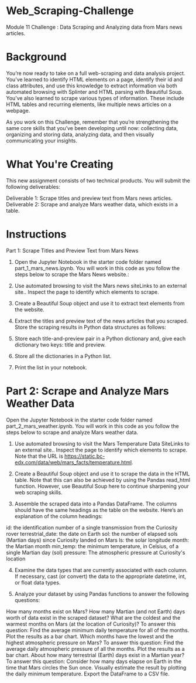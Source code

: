 # Web_Scraping-Challenge
Module 11 Challenge : Data Scraping and Analyzing data from Mars news articles.

# Background
You’re now ready to take on a full web-scraping and data analysis project. You’ve learned to identify HTML elements on a page, identify their id and class attributes, and use this knowledge to extract information via both automated browsing with Splinter and HTML parsing with Beautiful Soup. You’ve also learned to scrape various types of information. These include HTML tables and recurring elements, like multiple news articles on a webpage.

As you work on this Challenge, remember that you’re strengthening the same core skills that you’ve been developing until now: collecting data, organizing and storing data, analyzing data, and then visually communicating your insights.

# What You're Creating
This new assignment consists of two technical products. You will submit the following deliverables:

Deliverable 1: Scrape titles and preview text from Mars news articles.
Deliverable 2: Scrape and analyze Mars weather data, which exists in a table.

# Instructions
Part 1: Scrape Titles and Preview Text from Mars News
  1. Open the Jupyter Notebook in the starter code folder named part_1_mars_news.ipynb. You will work in this code as you follow the steps below to scrape the Mars News website.:

  2. Use automated browsing to visit the Mars news siteLinks to an external site.. Inspect the page to identify which elements to scrape.

  3. Create a Beautiful Soup object and use it to extract text elements from the website.

  4. Extract the titles and preview text of the news articles that you scraped. Store the scraping results in Python data structures as follows:

  5. Store each title-and-preview pair in a Python dictionary and, give each dictionary two keys: title and preview.

  6. Store all the dictionaries in a Python list.

  7. Print the list in your notebook.

# Part 2: Scrape and Analyze Mars Weather Data
Open the Jupyter Notebook in the starter code folder named part_2_mars_weather.ipynb. You will work in this code as you follow the steps below to scrape and analyze Mars weather data.

  1. Use automated browsing to visit the Mars Temperature Data SiteLinks to an external site.. Inspect the page to identify which elements to scrape. Note that the URL is https://static.bc-edx.com/data/web/mars_facts/temperature.html.

  2. Create a Beautiful Soup object and use it to scrape the data in the HTML table. Note that this can also be achieved by using the Pandas read_html function. However, use Beautiful Soup here to continue sharpening your web scraping skills.

  3. Assemble the scraped data into a Pandas DataFrame. The columns should have the same headings as the table on the website. Here’s an explanation of the column headings:

   id: the identification number of a single transmission from the Curiosity rover
   terrestrial_date: the date on Earth
   sol: the number of elapsed sols (Martian days) since Curiosity landed on Mars
   ls: the solar longitude
   month: the Martian month
   min_temp: the minimum temperature, in Celsius, of a single Martian day (sol)
   pressure: The atmospheric pressure at Curiosity's location
    
  4. Examine the data types that are currently associated with each column. If necessary, cast (or convert) the data to the appropriate datetime, int, or float data types.

  5. Analyze your dataset by using Pandas functions to answer the following questions:

How many months exist on Mars?
How many Martian (and not Earth) days worth of data exist in the scraped dataset?
What are the coldest and the warmest months on Mars (at the location of Curiosity)? To answer this question:
Find the average minimum daily temperature for all of the months.
Plot the results as a bar chart.
Which months have the lowest and the highest atmospheric pressure on Mars? To answer this question:
Find the average daily atmospheric pressure of all the months.
Plot the results as a bar chart.
About how many terrestrial (Earth) days exist in a Martian year? To answer this question:
Consider how many days elapse on Earth in the time that Mars circles the Sun once.
Visually estimate the result by plotting the daily minimum temperature.
Export the DataFrame to a CSV file.
